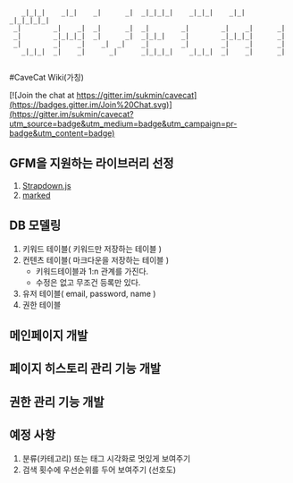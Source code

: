 ```
                                                                           
   _|_|_|    _|_|    _|      _|  _|_|_|_|    _|_|_|    _|_|    _|_|_|_|_|  
 _|        _|    _|  _|      _|  _|        _|        _|    _|      _|      
 _|        _|_|_|_|  _|      _|  _|_|_|    _|        _|_|_|_|      _|      
 _|        _|    _|    _|  _|    _|        _|        _|    _|      _|      
   _|_|_|  _|    _|      _|      _|_|_|_|    _|_|_|  _|    _|      _|      
                                                                           
```


#CaveCat Wiki(가칭)

[![Join the chat at https://gitter.im/sukmin/cavecat](https://badges.gitter.im/Join%20Chat.svg)](https://gitter.im/sukmin/cavecat?utm_source=badge&utm_medium=badge&utm_campaign=pr-badge&utm_content=badge)

## GFM을 지원하는 라이브러리 선정
1. [Strapdown.js](http://strapdownjs.com/)
2. [marked](https://github.com/chjj/marked)

## DB 모델링
1. 키워드 테이블( 키워드만 저장하는 테이블 )
2. 컨텐츠 테이블( 마크다운을 저장하는 테이블 )
	- 키워드테이블과 1:n 관계를 가진다.
	- 수정은 없고 무조건 등록만 있다.
3. 유저 테이블( email, password, name )
4. 권한 테이블

## 메인페이지 개발

## 페이지 히스토리 관리 기능 개발

## 권한 관리 기능 개발

## 예정 사항
1. 분류(카테고리) 또는 태그 시각화로 멋있게 보여주기
2. 검색 횟수에 우선순위를 두어 보여주기 (선호도)
